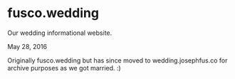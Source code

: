 # fusco.wedding

Our wedding informational website.

May 28, 2016

Originally fusco.wedding but has since moved to wedding.josephfus.co for archive purposes as we got married. :)


